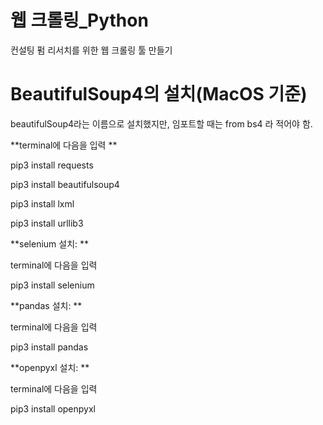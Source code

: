 # 웹 크롤링_Python
컨설팅 펌 리서치를 위한 웹 크롤링 툴 만들기

# BeautifulSoup4의 설치(MacOS 기준)

beautifulSoup4라는 이름으로 설치했지만, 임포트할 때는 from bs4 라 적어야 함.

**terminal에 다음을 입력
**

pip3 install requests

pip3 install beautifulsoup4

pip3 install lxml

pip3 install urllib3

**selenium 설치:
**

terminal에 다음을 입력

pip3 install selenium

**pandas 설치:
**

terminal에 다음을 입력

pip3 install pandas

**openpyxl 설치:
**

terminal에 다음을 입력

pip3 install openpyxl

